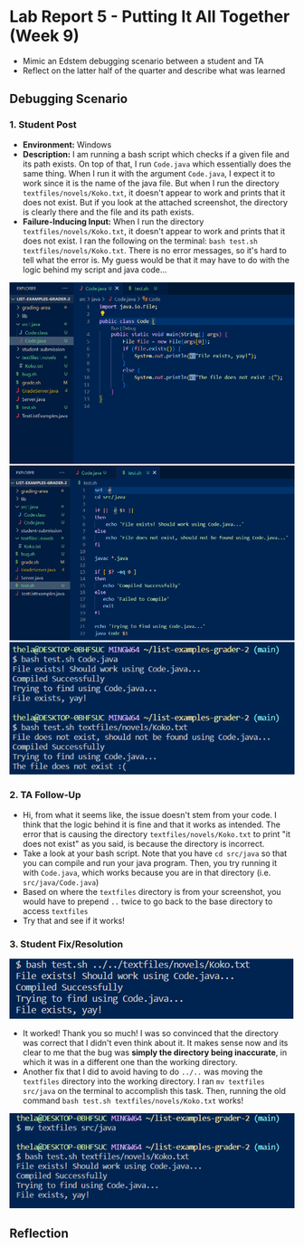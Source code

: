 # **Lab Report 5 - Putting It All Together (Week 9)**
* Mimic an Edstem debugging scenario between a student and TA
* Reflect on the latter half of the quarter and describe what was learned

## Debugging Scenario

### 1. Student Post
- **Environment:** Windows
- **Description:** I am running a bash script which checks if a given file and its path exists. On top of that, I run `Code.java` which essentially does the same thing. When I run it with the argument `Code.java`, I expect it to work since it is the name of the java file. But when I run the directory `textfiles/novels/Koko.txt`, it doesn't appear to work and prints that it does not exist. But if you look at the attached screenshot, the directory is clearly there and the file and its path exists.
- **Failure-Inducing Input:** When I run the directory `textfiles/novels/Koko.txt`, it doesn't appear to work and prints that it does not exist. I ran the following on the terminal: `bash test.sh textfiles/novels/Koko.txt`. There is no error messages, so it's hard to tell what the error is. My guess would be that it may have to do with the logic behind my script and java code...

![Image](images/javaCode.png)
![Image](images/bashScript.png)
![Image](images/terminalOutput.png)

### 2. TA Follow-Up
- Hi, from what it seems like, the issue doesn't stem from your code. I think that the logic behind it is fine and that it works as intended. The error that is causing the directory `textfiles/novels/Koko.txt` to print "it does not exist" as you said, is because the directory is incorrect.
- Take a look at your bash script. Note that you have `cd src/java` so that you can compile and run your java program. Then, you try running it with `Code.java`, which works because you are in that directory (i.e. `src/java/Code.java`)
- Based on where the  `textfiles` directory is from your screenshot, you would have to prepend `..` twice to go back to the base directory to access `textfiles`
- Try that and see if it works!

### 3. Student Fix/Resolution
![Image](images/fixedOutput.png)

- It worked! Thank you so much! I was so convinced that the directory was correct that I didn't even think about it. It makes sense now and its clear to me that the bug was **simply the directory being inaccurate**, in which it was in a different one than the working directory.
- Another fix that I did to avoid having to do `../..` was moving the `textfiles` directory into the working directory. I ran `mv textfiles src/java` on the terminal to accomplish this task. Then, running the old command `bash test.sh textfiles/novels/Koko.txt` works!

![Image](images/studentSolution.png)

## Reflection

